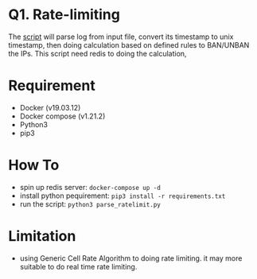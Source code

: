# Q1.​ Rate-limiting
The [script](parse_ratelimit.py) will parse log from input file, convert its timestamp to unix timestamp, then doing calculation based on defined rules to BAN/UNBAN the IPs. This script need redis to doing the calculation,

# Requirement
- Docker (v19.03.12)
- Docker compose (v1.21.2)
- Python3
- pip3

# How To
- spin up redis server: `docker-compose up -d`
- install python pequirement: `pip3 install -r requirements.txt`
- run the script: `python3 parse_ratelimit.py`

# Limitation
- using Generic Cell Rate Algorithm to doing rate limiting. it may more suitable to do real time rate limiting.
